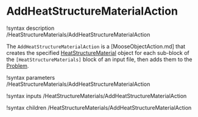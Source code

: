 # AddHeatStructureMaterialAction

!syntax description /HeatStructureMaterials/AddHeatStructureMaterialAction

The `AddHeatStructureMaterialAction` is a [MooseObjectAction.md] that creates the specified
[HeatStructureMaterial](syntax/HeatStructureMaterials/index.md) object for
each sub-block of the `[HeatStructureMaterials]` block of an input file, then adds them to the
[Problem](syntax/Problem/index.md).

!syntax parameters /HeatStructureMaterials/AddHeatStructureMaterialAction

!syntax inputs /HeatStructureMaterials/AddHeatStructureMaterialAction

!syntax children /HeatStructureMaterials/AddHeatStructureMaterialAction
